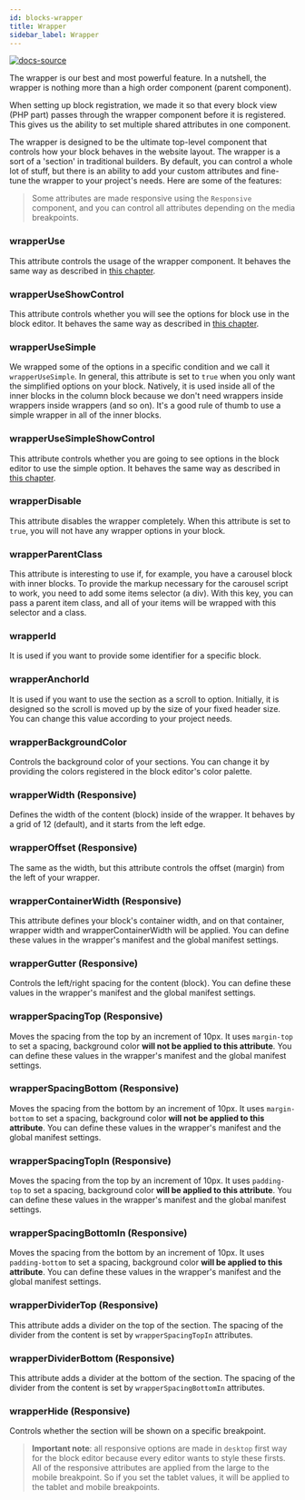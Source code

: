 ```yaml
---
id: blocks-wrapper
title: Wrapper
sidebar_label: Wrapper
---
```


[![docs-source](https://img.shields.io/badge/source-eigthshift--frontend--libs-yellow?style=for-the-badge&logo=javascript&labelColor=2a2a2a)](https://github.com/hhftechtips/eightshift-frontend-libs/tree/4.0.0/blocks/init/src/blocks/)

The wrapper is our best and most powerful feature. In a nutshell, the wrapper is nothing more than a high order component (parent component).

When setting up block registration, we made it so that every block view (PHP part) passes through the wrapper component before it is registered. This gives us the ability to set multiple shared attributes in one component.

The wrapper is designed to be the ultimate top-level component that controls how your block behaves in the website layout. The wrapper is a sort of a 'section' in traditional builders. By default, you can control a whole lot of stuff, but there is an ability to add your custom attributes and fine-tune the wrapper to your project's needs. Here are some of the features:

> Some attributes are made responsive using the `Responsive` component, and you can control all attributes depending on the media breakpoints.

### wrapperUse

This attribute controls the usage of the wrapper component. It behaves the same way as described in [this chapter](blocks-component-in-block#i-dont-need-all-the-component-options-in-my-block).

### wrapperUseShowControl

This attribute controls whether you will see the options for block use in the block editor. It behaves the same way as described in [this chapter](blocks-component-in-block#i-dont-want-my-editor-to-be-able-to-change-component-options-in-my-block).

### wrapperUseSimple

We wrapped some of the options in a specific condition and we call it `wrapperUseSimple`. In general, this attribute is set to `true` when you only want the simplified options on your block. Natively, it is used inside all of the inner blocks in the column block because we don't need wrappers inside wrappers inside wrappers (and so on). It's a good rule of thumb to use a simple wrapper in all of the inner blocks.

### wrapperUseSimpleShowControl

This attribute controls whether you are going to see options in the block editor to use the simple option. It behaves the same way as described in [this chapter](blocks-component-in-block#i-dont-want-my-editor-to-be-able-to-change-component-options-in-my-block).

### wrapperDisable

This attribute disables the wrapper completely. When this attribute is set to `true`, you will not have any wrapper options in your block.

### wrapperParentClass

This attribute is interesting to use if, for example, you have a carousel block with inner blocks. To provide the markup necessary for the carousel script to work, you need to add some items selector (a div). With this key, you can pass a parent item class, and all of your items will be wrapped with this selector and a class.

### wrapperId

It is used if you want to provide some identifier for a specific block.

### wrapperAnchorId

It is used if you want to use the section as a scroll to option. Initially, it is designed so the scroll is moved up by the size of your fixed header size. You can change this value according to your project needs.

### wrapperBackgroundColor

Controls the background color of your sections. You can change it by providing the colors registered in the block editor's color palette.

### wrapperWidth (Responsive)

Defines the width of the content (block) inside of the wrapper. It behaves by a grid of 12 (default), and it starts from the left edge.

### wrapperOffset (Responsive)

The same as the width, but this attribute controls the offset (margin) from the left of your wrapper.

### wrapperContainerWidth (Responsive)

This attribute defines your block's container width, and on that container, wrapper width and wrapperContainerWidth will be applied. You can define these values in the wrapper's manifest and the global manifest settings.

### wrapperGutter (Responsive)

Controls the left/right spacing for the content (block). You can define these values in the wrapper's manifest and the global manifest settings.

### wrapperSpacingTop (Responsive)

Moves the spacing from the top by an increment of 10px. It uses `margin-top` to set a spacing, background color **will not be applied to this attribute**. You can define these values in the wrapper's manifest and the global manifest settings.

### wrapperSpacingBottom (Responsive)

Moves the spacing from the bottom by an increment of 10px. It uses `margin-bottom` to set a spacing, background color **will not be applied to this attribute**. You can define these values in the wrapper's manifest and the global manifest settings.

### wrapperSpacingTopIn (Responsive)

Moves the spacing from the top by an increment of 10px. It uses `padding-top` to set a spacing, background color **will be applied to this attribute**. You can define these values in the wrapper's manifest and the global manifest settings.

### wrapperSpacingBottomIn (Responsive)

Moves the spacing from the bottom by an increment of 10px. It uses `padding-bottom` to set a spacing, background color **will be applied to this attribute**. You can define these values in the wrapper's manifest and the global manifest settings.

### wrapperDividerTop (Responsive)

This attribute adds a divider on the top of the section. The spacing of the divider from the content is set by `wrapperSpacingTopIn` attributes.

### wrapperDividerBottom (Responsive)

This attribute adds a divider at the bottom of the section. The spacing of the divider from the content is set by `wrapperSpacingBottomIn` attributes.

### wrapperHide (Responsive)

Controls whether the section will be shown on a specific breakpoint.

> **Important note**: all responsive options are made in `desktop` first way for the block editor because every editor wants to style these firsts. All of the responsive attributes are applied from the large to the mobile breakpoint. So if you set the tablet values, it will be applied to the tablet and mobile breakpoints.

